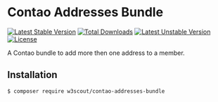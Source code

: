 # Contao Addresses Bundle

[![Latest Stable Version](https://poser.pugx.org/w3scout/contao-addresses-bundle/v/stable)](https://packagist.org/packages/w3scout/contao-addresses-bundle) [![Total Downloads](https://poser.pugx.org/w3scout/contao-addresses-bundle/downloads)](https://packagist.org/packages/w3scout/contao-addresses-bundle) [![Latest Unstable Version](https://poser.pugx.org/w3scout/contao-addresses-bundle/v/unstable)](https://packagist.org/packages/w3scout/contao-addresses-bundle) [![License](https://poser.pugx.org/w3scout/contao-addresses-bundle/license)](https://packagist.org/packages/w3scout/contao-addresses-bundle)

A Contao bundle to add more then one address to a member.

## Installation
```sh
$ composer require w3scout/contao-addresses-bundle
```